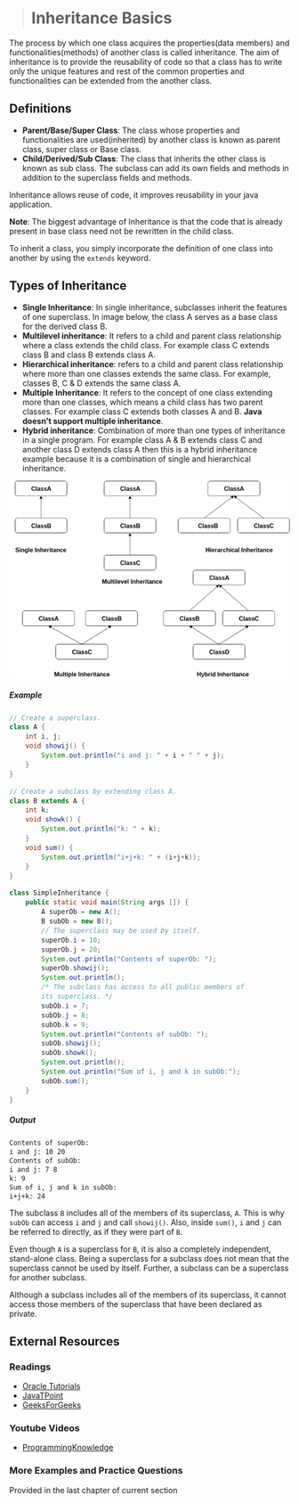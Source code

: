 ># Inheritance Basics

The process by which one class acquires the properties(data members) and functionalities(methods) of another class is called inheritance. The aim of inheritance is to provide the reusability of code so that a class has to write only the unique features and rest of the common properties and functionalities can be extended from the another class.

## Definitions

* __Parent/Base/Super Class__: The class whose properties and functionalities are used(inherited) by another class is known as parent class, super class or Base class.
* __Child/Derived/Sub Class__: The class that inherits the other class is known as sub class. The subclass can add its own fields and methods in addition to the superclass fields and methods.

Inheritance allows reuse of code, it improves reusability in your java application.

__Note__: The biggest advantage of Inheritance is that the code that is already present in base class need not be rewritten in the child class.

To inherit a class, you simply incorporate the definition of one class into another by using
the `extends` keyword.

## Types of Inheritance

* __Single Inheritance__: In single inheritance, subclasses inherit the features of one superclass. In image below, the class A serves as a base class for the derived class B.
* __Multilevel inheritance__: It refers to a child and parent class relationship where a class extends the child class. For example class C extends class B and class B extends class A.
* __Hierarchical inheritance__: refers to a child and parent class relationship where more than one classes extends the same class. For example, classes B, C & D extends the same class A.
* __Multiple Inheritance__: It refers to the concept of one class extending more than one classes, which means a child class has two parent classes. For example class C extends both classes A and B. __Java doesn’t support multiple inheritance__.
* __Hybrid inheritance__: Combination of more than one types of inheritance in a single program. For example class A & B extends class C and another class D extends class A then this is a hybrid inheritance example because it is a combination of single and hierarchical inheritance.

![Inheritance types](images/types_of_inheritance.png)

##### Example

```java
// Create a superclass.
class A {
    int i, j;
    void showij() {
        System.out.println("i and j: " + i + " " + j);
    }
}
```

```java
// Create a subclass by extending class A.
class B extends A {
    int k;
    void showk() {
        System.out.println("k: " + k);
    }
    void sum() {
        System.out.println("i+j+k: " + (i+j+k));
    }
}
```

```java
class SimpleInheritance {
    public static void main(String args []) {
        A superOb = new A();
        B subOb = new B();
        // The superclass may be used by itself.
        superOb.i = 10;
        superOb.j = 20;
        System.out.println("Contents of superOb: ");
        superOb.showij();
        System.out.println();
        /* The subclass has access to all public members of
        its superclass. */
        subOb.i = 7;
        subOb.j = 8;
        subOb.k = 9;
        System.out.println("Contents of subOb: ");
        subOb.showij();
        subOb.showk();
        System.out.println();
        System.out.println("Sum of i, j and k in subOb:");
        subOb.sum();
    }
}
```

##### Output

    Contents of superOb:
    i and j: 10 20
    Contents of subOb:
    i and j: 7 8
    k: 9
    Sum of i, j and k in subOb:
    i+j+k: 24

The subclass `B` includes all of the members of its superclass, `A`. This is why `subOb` can access `i` and `j` and call `showij()`. Also, inside `sum()`, `i` and `j` can be referred to directly, as if they were part of `B`.

Even though `A` is a superclass for `B`, it is also a completely independent, stand-alone class. Being a superclass for a subclass does not mean that the superclass cannot be used by itself. Further, a subclass can be a superclass for another subclass.

Although a subclass includes all of the members of its superclass, it cannot access those
members of the superclass that have been declared as private.

## External Resources

### Readings

* [Oracle Tutorials](https://docs.oracle.com/javase/tutorial/java/IandI/subclasses.html)
* [JavaTPoint](https://www.javatpoint.com/inheritance-in-java)
* [GeeksForGeeks](https://www.geeksforgeeks.org/inheritance-in-java/)

### Youtube Videos

* [ProgrammingKnowledge](https://www.youtube.com/watch?v=lz1Cx6GzOuc&list=PLS1QulWo1RIbfTjQvTdj8Y6yyq4R7g-Al&index=25)

### More Examples and Practice Questions

Provided in the last chapter of current section
